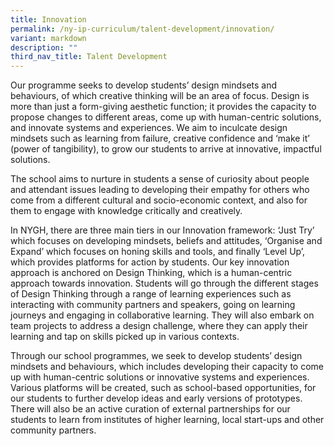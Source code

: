 ```yaml
---
title: Innovation
permalink: /ny-ip-curriculum/talent-development/innovation/
variant: markdown
description: ""
third_nav_title: Talent Development
---
```

Our programme seeks to develop students’ design mindsets and behaviours, of which creative thinking will be an area of focus. Design is more than just a form-giving aesthetic function; it provides the capacity to propose changes to different areas, come up with human-centric solutions, and innovate systems and experiences. We aim to inculcate design mindsets such as learning from failure, creative confidence and ‘make it’ (power of tangibility), to grow our students to arrive at innovative, impactful solutions. 

The school aims to nurture in students a sense of curiosity about people and attendant issues leading to developing their empathy for others who come from a different cultural and socio-economic context, and also for them to engage with knowledge critically and creatively. 

In NYGH, there are three main tiers in our Innovation framework: ‘Just Try’ which focuses on developing mindsets, beliefs and attitudes, ‘Organise and Expand’ which focuses on honing skills and tools, and finally ‘Level Up’, which provides platforms for action by students. Our key innovation approach is anchored on Design Thinking, which is a human-centric approach towards innovation. Students will go through the different stages of Design Thinking through a range of learning experiences such as interacting with community partners and speakers, going on learning journeys and engaging in collaborative learning. They will also embark on team projects to address a design challenge, where they can apply their learning and tap on skills picked up in various contexts. 

Through our school programmes, we seek to develop students’ design mindsets and behaviours, which includes developing their capacity to come up with human-centric solutions or innovative systems and experiences. Various platforms will be created, such as school-based opportunities, for our students to further develop ideas and early versions of prototypes. There will also be an active curation of external partnerships for our students to learn from institutes of higher learning, local start-ups and other community partners.